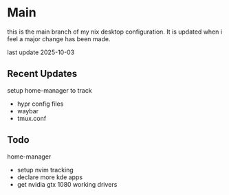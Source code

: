 # Main

this is the main branch of my nix desktop configuration. It is updated when i
feel a major change has been made.

last update 2025-10-03

## Recent Updates
setup home-manager to track
* hypr config files
* waybar
* tmux.conf

## Todo
home-manager
* setup nvim tracking
* declare more kde apps
* get nvidia gtx 1080 working drivers
